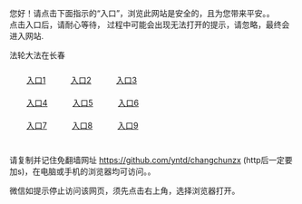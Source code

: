 您好！请点击下面指示的“入口”，浏览此网站是安全的，且为您带来平安。。 <br/>
点击入口后，请耐心等待， 过程中可能会出现无法打开的提示，请忽略，最终会进入网站. </br>

法轮大法在长春<br/>
<div style="padding:10px"><a style="margin:20px" target="_blank" href="https://d1qfaf7o4oo2kn.cloudfront.net/2Qpsp?eaqqdn" id="ccLink1" rel="nofollow">入口1</a> <a target="_blank" style="margin:20px" href="https://d2igj7xmdbpgxk.cloudfront.net/2Qpsp?ayewruop" id="ccLink2" rel="nofollow">入口2</a> <a style="margin:20px" target="_blank" href="https://d3cz5brwtex03i.cloudfront.net/2Qpsp?yguemva" id="ccLink3" rel="nofollow">入口3</a></div>

<div style="padding:10px" ><a style="margin:20px" target="_blank" href="https://d1qfaf7o4oo2kn.cloudfront.net/2Qpsp?eaqqdn" id="ccLink4" rel="nofollow">入口4</a> <a style="margin:20px" href="https://d2igj7xmdbpgxk.cloudfront.net/2Qpsp?ayewruop" target="_blank" id="ccLink5" rel="nofollow">入口5</a> <a style="margin:20px" href="https://d3cz5brwtex03i.cloudfront.net/2Qpsp?yguemva" target="_blank" id="ccLink6" rel="nofollow">入口6</a></div>

<div style="padding:10px"><a style="margin:20px" target="_blank" href="https://d1qfaf7o4oo2kn.cloudfront.net/2Qpsp?eaqqdn" id="ccLink7" rel="nofollow">入口7</a> <a style="margin:20px" href="https://d2igj7xmdbpgxk.cloudfront.net/2Qpsp?ayewruop" target="_blank" id="ccLink8" rel="nofollow">入口8</a> <a style="margin:20px" target="_blank" href="https://d3cz5brwtex03i.cloudfront.net/2Qpsp?yguemva" id="ccLink9" rel="nofollow">入口9</a></div>

<br/>



请复制并记住免翻墙网址 https://github.com/yntd/changchunzx (http后一定要加s)，在电脑或手机的浏览器均可访问。。<br/>

微信如提示停止访问该网页，须先点击右上角，选择浏览器打开。
